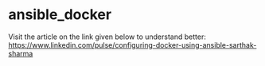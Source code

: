 # ansible_docker

Visit the article on the link given below to understand better:
https://www.linkedin.com/pulse/configuring-docker-using-ansible-sarthak-sharma